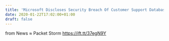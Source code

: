 ```yaml
---
title: 'Microsoft Discloses Security Breach Of Customer Support Database'
date: 2020-01-22T17:02:00+01:00
draft: false
---
```


  
  
from News ≈ Packet Storm https://ift.tt/37egN9Y
